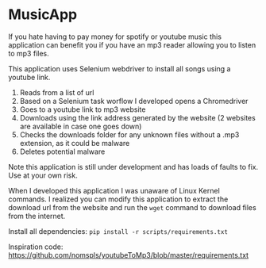 # MusicApp
If you hate having to pay money for spotify or youtube music this application can benefit you if you have an mp3 reader allowing you to listen to mp3 files.

This application uses Selenium webdriver to install all songs using a youtube link.
1. Reads from a list of url
2. Based on a Selenium task worflow I developed opens a Chromedriver
3. Goes to a youtube link to mp3 website
4. Downloads using the link address generated by the website  (2 websites are available in case one goes down)
5. Checks the downloads folder for any unknown files without a .mp3 extension, as it could be malware
6. Deletes potential malware

Note this application is still under development and has loads of faults to fix.
Use at your own risk.

When I developed this application I was unaware of Linux Kernel commands.
I realized you can modify this application to extract the download url from the website and run the `wget` command to download files from the internet. 

Install all dependencies:
`pip install -r scripts/requirements.txt`



Inspiration code: https://github.com/nomspls/youtubeToMp3/blob/master/requirements.txt
